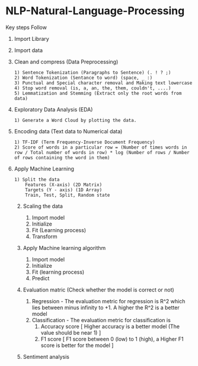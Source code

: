 # NLP-Natural-Language-Processing
Key steps Follow
1) Import Library
2) Import data
3) Clean and compress (Data Preprocessing)
   
       1) Sentence Tokenization (Paragraphs to Sentence) (. ! ? ;)
       2) Word Tokenization (Sentance to word) (space, _ :)
       3) Punctual and Special character removal and Making text lowercase
       4) Stop word removal (is, a, an, the, them, couldn't, ....)
       5) Lemmatization and Stemming (Extract only the root words from data)
5) Exploratory Data Analysis (EDA)
   
       1) Generate a Word Cloud by plotting the data.
7) Encoding data (Text data to Numerical data)
   
       1) TF-IDF (Term Frequency-Inverse Document Frequency)
       2) Score of words in a particular row = (Number of times words in row / Total number of words in row) * log (Number of rows / Number of rows containing the word in them)
9) Apply Machine Learning
    
       1) Split the data
           Features (X-axis) (2D Matrix)
           Targets (Y - axis) (1D Array)
           Train, Test, Split, Random state
   
      2) Scaling the data
           1) Import model
           2) Initialize
           3) Fit (Learning process)
           4) Transform
   
      3) Apply Machine learning algorithm
           1) Import model
           2) Initialize
           3) Fit (learning process)
           4) Predict
              
      4) Evaluation matric (Check whether the model is correct or not)
         
           1) Regression - The evaluation metric for regression is R^2 which lies between minus infinity to +1.
              A higher the R^2 is a better model
           2) Classification - The evaluation metric for classification is
               1) Accuracy score [ Higher accuracy is a better model (The value should be near 1) ]
               2) F1 score [ F1 score between 0 (low) to 1 (high), a Higher F1 score is better for the model ]

   7) Sentiment analysis
  
